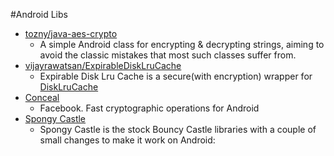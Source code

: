 #Android Libs

- [tozny/java-aes-crypto](https://github.com/tozny/java-aes-crypto)
  - A simple Android class for encrypting & decrypting strings, aiming to avoid the classic mistakes that most such classes suffer from.
- [vijayrawatsan/ExpirableDiskLruCache](https://github.com/vijayrawatsan/ExpirableDiskLruCache)
  - Expirable Disk Lru Cache is a secure(with encryption) wrapper for [DiskLruCache](https://github.com/JakeWharton/DiskLruCache)
- [Conceal](http://facebook.github.io/conceal/)
  - Facebook. Fast cryptographic operations for Android 
- [Spongy Castle](https://rtyley.github.io/spongycastle/)
  - Spongy Castle is the stock Bouncy Castle libraries with a couple of small changes to make it work on Android: 
